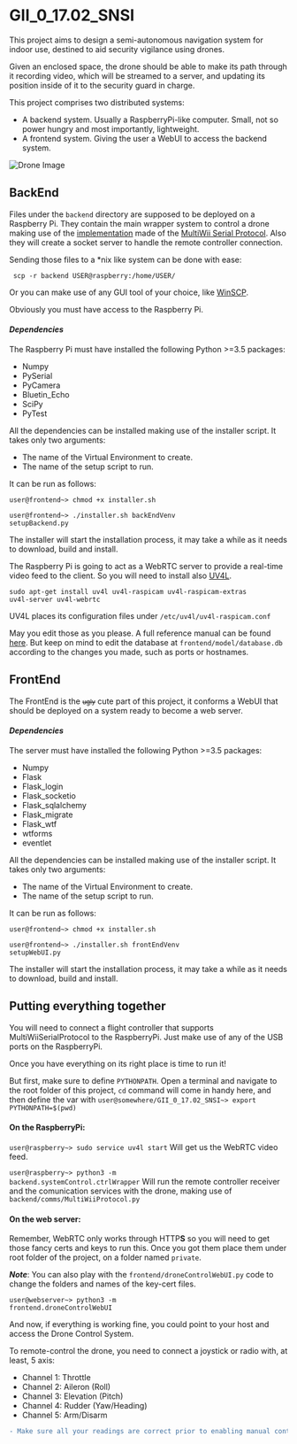 # GII_0_17.02_SNSI


This project aims to design a semi-autonomous navigation system for indoor use,
destined to aid security vigilance using drones. 

Given an enclosed space, the drone should be able to make its path through it recording video,
which will be streamed to a server, and updating its position inside of it to the security guard in charge. 

This project comprises two distributed systems:
- A backend system. Usually a RaspberryPi-like computer. Small, not so power hungry and most importantly, lightweight.
- A frontend system. Giving the user a  WebUI to access the backend system.

![Drone Image](https://github.com/mbm0089/GII_0_17.02_SNSI/blob/8a8b8ca259c6fafe8ef931677db3ec7cc57fd189/docs/img/Logo.png "I know... it's beautiful. It's the stallion of the pictures")

## BackEnd



Files under the <code>backend</code> directory are supposed to be deployed on a Raspberry Pi. 
They contain the main wrapper system to control a drone making use of the [implementation](https://github.com/mbm0089/GII_0_17.02_SNSI/blob/5e03572352750919cc015e59bdead2220eca5f19/backend/MultiWiiProtocol.py) made of the [MultiWii Serial Protocol](http://www.multiwii.com/wiki/index.php?title=Multiwii_Serial_Protocol). Also they will create a socket server to handle the remote controller connection. 

Sending those files to a \*nix like system can be done with ease:

<code> scp -r backend USER@raspberry:/home/USER/ </code>

Or you can make use of any GUI tool of your choice, like [WinSCP](https://winscp.net/eng/download.php).

Obviously you must have access to the Raspberry Pi.

#### *Dependencies*
The Raspberry Pi must have installed the following Python >=3.5 packages: 
- Numpy
- PySerial
- PyCamera
- Bluetin_Echo
- SciPy
- PyTest

All the dependencies can be installed making use of the installer script. It takes only two arguments:
- The name of the Virtual Environment to create.
- The name of the setup script to run.

It can be run as follows: 

<code>user@frontend~> chmod +x installer.sh</code>

<code>user@frontend~> ./installer.sh backEndVenv setupBackend.py</code>

The installer will start the installation process, it may take a while as it needs to download, build and install.

The Raspberry Pi is going to act as a WebRTC server to provide a real-time video feed to the client. So you will need to install also [UV4L](https://www.linux-projects.org/uv4l/). 

<code>sudo apt-get install uv4l uv4l-raspicam uv4l-raspicam-extras uv4l-server uv4l-webrtc </code>

UV4L places its configuration files under <code>/etc/uv4l/uv4l-raspicam.conf</code>

May you edit those as you please. A full reference manual can be found [here](https://www.linux-projects.org/documentation/uv4l-server/). But keep on mind to edit the database at <code>frontend/model/database.db</code> according to the changes you made, such as ports or hostnames.



## FrontEnd

The FrontEnd is the <small>~~ugly~~</small> cute part of this project, it conforms a WebUI that should be deployed on a system ready to become a web server.

#### *Dependencies*

The server must have installed the following Python >=3.5 packages:
- Numpy
- Flask
- Flask_login
- Flask_socketio
- Flask_sqlalchemy
- Flask_migrate
- Flask_wtf
- wtforms
- eventlet

All the dependencies can be installed making use of the installer script. It takes only two arguments:
- The name of the Virtual Environment to create.
- The name of the setup script to run.

It can be run as follows: 

<code>user@frontend~> chmod +x installer.sh</code>

<code>user@frontend~> ./installer.sh frontEndVenv setupWebUI.py</code>

The installer will start the installation process, it may take a while as it needs to download, build and install.

## Putting everything together

You will need to connect a flight controller that supports MultiWiiSerialProtocol to the RaspberryPi. Just make use of any of the USB ports on the RaspberryPi.

Once you have everything on its right place is time to run it!

But first, make sure to define `PYTHONPATH`. Open a terminal and navigate to the root folder of this project, `cd` command will come in handy here, and then define the var with <code>user@somewhere/GII_0_17.02_SNSI~> export PYTHONPATH=$(pwd)</code>

#### On the RaspberryPi: 

<code>user@raspberry~> sudo service uv4l start</code> Will get us the WebRTC video feed.

<code>user@raspberry~> python3 -m backend.systemControl.ctrlWrapper</code> Will run the remote controller receiver and the comunication services with the drone, making use of <code>backend/comms/MultiWiiProtocol.py</code>

#### On the web server:
Remember, WebRTC only works through HTTP**S** so you will need to get those fancy certs and keys to run this. Once you got them place them under root folder of the project, on a folder named <code>private</code>. 

***Note***: You can also play with the <code>frontend/droneControlWebUI.py</code> code to change the folders and names of the key-cert files.

<code>user@webserver~> python3 -m frontend.droneControlWebUI</code>

And now, if everything is working fine, you could point to your host and access the Drone Control System. 

To remote-control the drone, you need to connect a joystick or radio with, at least, 5 axis:
- Channel 1: Throttle
- Channel 2: Aileron (Roll)
- Channel 3: Elevation (Pitch)
- Channel 4: Rudder (Yaw/Heading)
- Channel 5: Arm/Disarm

```diff
- Make sure all your readings are correct prior to enabling manual control
```
